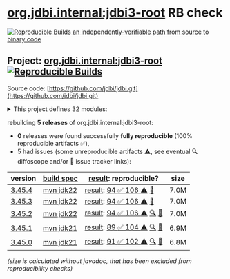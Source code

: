 [org.jdbi.internal:jdbi3-root](https://central.sonatype.com/artifact/org.jdbi.internal/jdbi3-root/versions) RB check
=======

[![Reproducible Builds](https://reproducible-builds.org/images/logos/rb.svg) an independently-verifiable path from source to binary code](https://reproducible-builds.org/)

## Project: [org.jdbi.internal:jdbi3-root](https://central.sonatype.com/artifact/org.jdbi.internal/jdbi3-root/versions) [![Reproducible Builds](https://img.shields.io/endpoint?url=https://raw.githubusercontent.com/jvm-repo-rebuild/reproducible-central/master/content/org/jdbi/badge.json)](https://github.com/jvm-repo-rebuild/reproducible-central/blob/master/content/org/jdbi/README.md)

Source code: [https://github.com/jdbi/jdbi.git](https://github.com/jdbi/jdbi.git)

<details><summary>This project defines 32 modules:</summary>

* [org.jdbi.internal:jdbi3-parent](https://central.sonatype.com/artifact/org.jdbi.internal/jdbi3-parent/3.45.4)
* [org.jdbi.internal:jdbi3-policy](https://central.sonatype.com/artifact/org.jdbi.internal/jdbi3-policy/3.45.4)
* [org.jdbi.internal:jdbi3-root](https://central.sonatype.com/artifact/org.jdbi.internal/jdbi3-root/3.45.4)
* [org.jdbi:jdbi3-bom](https://central.sonatype.com/artifact/org.jdbi/jdbi3-bom/3.45.4)
* [org.jdbi:jdbi3-build-parent](https://central.sonatype.com/artifact/org.jdbi/jdbi3-build-parent/3.45.4)
* [org.jdbi:jdbi3-caffeine-cache](https://central.sonatype.com/artifact/org.jdbi/jdbi3-caffeine-cache/3.45.4)
* [org.jdbi:jdbi3-commons-text](https://central.sonatype.com/artifact/org.jdbi/jdbi3-commons-text/3.45.4)
* [org.jdbi:jdbi3-core](https://central.sonatype.com/artifact/org.jdbi/jdbi3-core/3.45.4)
* [org.jdbi:jdbi3-examples](https://central.sonatype.com/artifact/org.jdbi/jdbi3-examples/3.45.4)
* [org.jdbi:jdbi3-freemarker](https://central.sonatype.com/artifact/org.jdbi/jdbi3-freemarker/3.45.4)
* [org.jdbi:jdbi3-generator](https://central.sonatype.com/artifact/org.jdbi/jdbi3-generator/3.45.4)
* [org.jdbi:jdbi3-gson2](https://central.sonatype.com/artifact/org.jdbi/jdbi3-gson2/3.45.4)
* [org.jdbi:jdbi3-guava](https://central.sonatype.com/artifact/org.jdbi/jdbi3-guava/3.45.4)
* [org.jdbi:jdbi3-guice](https://central.sonatype.com/artifact/org.jdbi/jdbi3-guice/3.45.4)
* [org.jdbi:jdbi3-jackson2](https://central.sonatype.com/artifact/org.jdbi/jdbi3-jackson2/3.45.4)
* [org.jdbi:jdbi3-jodatime2](https://central.sonatype.com/artifact/org.jdbi/jdbi3-jodatime2/3.45.4)
* [org.jdbi:jdbi3-jpa](https://central.sonatype.com/artifact/org.jdbi/jdbi3-jpa/3.45.4)
* [org.jdbi:jdbi3-json](https://central.sonatype.com/artifact/org.jdbi/jdbi3-json/3.45.4)
* [org.jdbi:jdbi3-kotlin](https://central.sonatype.com/artifact/org.jdbi/jdbi3-kotlin/3.45.4)
* [org.jdbi:jdbi3-kotlin-sqlobject](https://central.sonatype.com/artifact/org.jdbi/jdbi3-kotlin-sqlobject/3.45.4)
* [org.jdbi:jdbi3-moshi](https://central.sonatype.com/artifact/org.jdbi/jdbi3-moshi/3.45.4)
* [org.jdbi:jdbi3-noop-cache](https://central.sonatype.com/artifact/org.jdbi/jdbi3-noop-cache/3.45.4)
* [org.jdbi:jdbi3-oracle12](https://central.sonatype.com/artifact/org.jdbi/jdbi3-oracle12/3.45.4)
* [org.jdbi:jdbi3-postgis](https://central.sonatype.com/artifact/org.jdbi/jdbi3-postgis/3.45.4)
* [org.jdbi:jdbi3-postgres](https://central.sonatype.com/artifact/org.jdbi/jdbi3-postgres/3.45.4)
* [org.jdbi:jdbi3-spring5](https://central.sonatype.com/artifact/org.jdbi/jdbi3-spring5/3.45.4)
* [org.jdbi:jdbi3-sqlite](https://central.sonatype.com/artifact/org.jdbi/jdbi3-sqlite/3.45.4)
* [org.jdbi:jdbi3-sqlobject](https://central.sonatype.com/artifact/org.jdbi/jdbi3-sqlobject/3.45.4)
* [org.jdbi:jdbi3-stringtemplate4](https://central.sonatype.com/artifact/org.jdbi/jdbi3-stringtemplate4/3.45.4)
* [org.jdbi:jdbi3-testcontainers](https://central.sonatype.com/artifact/org.jdbi/jdbi3-testcontainers/3.45.4)
* [org.jdbi:jdbi3-testing](https://central.sonatype.com/artifact/org.jdbi/jdbi3-testing/3.45.4)
* [org.jdbi:jdbi3-vavr](https://central.sonatype.com/artifact/org.jdbi/jdbi3-vavr/3.45.4)
</details>

rebuilding **5 releases** of org.jdbi.internal:jdbi3-root:
- **0** releases were found successfully **fully reproducible** (100% reproducible artifacts :white_check_mark:),
- 5 had issues (some unreproducible artifacts :warning:, see eventual :mag: diffoscope and/or :memo: issue tracker links):

| version | [build spec](/BUILDSPEC.md) | [result](https://reproducible-builds.org/docs/jvm/): reproducible? | size |
| -- | --------- | ------ | -- |
| [3.45.4](https://central.sonatype.com/artifact/org.jdbi.internal/jdbi3-root/3.45.4/pom) | [mvn jdk22](jdbi3-root-3.45.4.buildspec) | [result](jdbi3-parent-3.45.4.buildinfo): [94 :white_check_mark:  106 :warning:](jdbi3-parent-3.45.4.buildcompare) [:memo:](https://github.com/basepom/basepom/pull/73) | 7.0M |
| [3.45.3](https://central.sonatype.com/artifact/org.jdbi.internal/jdbi3-root/3.45.3/pom) | [mvn jdk22](jdbi3-root-3.45.3.buildspec) | [result](jdbi3-parent-3.45.3.buildinfo): [94 :white_check_mark:  106 :warning:](jdbi3-parent-3.45.3.buildcompare) [:memo:](https://github.com/basepom/basepom/pull/73) | 7.0M |
| [3.45.2](https://central.sonatype.com/artifact/org.jdbi.internal/jdbi3-root/3.45.2/pom) | [mvn jdk22](jdbi3-root-3.45.2.buildspec) | [result](jdbi3-parent-3.45.2.buildinfo): [94 :white_check_mark:  106 :warning:](jdbi3-parent-3.45.2.buildcompare) [:mag:](jdbi3-parent-3.45.2.diffoscope) [:memo:](https://github.com/basepom/basepom/pull/73) | 7.0M |
| [3.45.1](https://central.sonatype.com/artifact/org.jdbi.internal/jdbi3-root/3.45.1/pom) | [mvn jdk21](jdbi3-root-3.45.1.buildspec) | [result](jdbi3-parent-3.45.1.buildinfo): [89 :white_check_mark:  104 :warning:](jdbi3-parent-3.45.1.buildcompare) [:mag:](jdbi3-parent-3.45.1.diffoscope) [:memo:](https://github.com/basepom/basepom/pull/73) | 6.9M |
| [3.45.0](https://central.sonatype.com/artifact/org.jdbi.internal/jdbi3-root/3.45.0/pom) | [mvn jdk21](jdbi3-root-3.45.0.buildspec) | [result](jdbi3-parent-3.45.0.buildinfo): [91 :white_check_mark:  102 :warning:](jdbi3-parent-3.45.0.buildcompare) [:mag:](jdbi3-parent-3.45.0.diffoscope) [:memo:](https://github.com/basepom/basepom/pull/73) | 6.8M |

<i>(size is calculated without javadoc, that has been excluded from reproducibility checks)</i>
